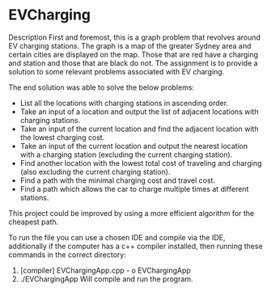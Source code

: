 # EVCharging
Description
First and foremost, this is a graph problem that revolves around EV charging stations. The graph is a map of the greater Sydney area and certain cities are displayed on the map. Those that are red have a charging and station and those that are black do not. The assignment is to provide a solution to some relevant problems associated with EV charging.

The end solution was able to solve the below problems:

  - List all the locations with charging stations in ascending order.
  - Take an input of a location and output the list of adjacent locations with charging stations.
  - Take an input of the current location and find the adjacent location with the lowest charging cost.
  - Take an input of the current location and output the nearest location with a charging station (excluding the current charging station). 
  - Find another location with the lowest total cost of traveling and charging (also excluding the current charging station). 
  - Find a path with the minimal charging cost and travel cost.
  - Find a path which allows the car to charge multiple times at different stations.

This project could be improved by using a more efficient algorithm for the cheapest path.

To run the file you can use a chosen IDE and compile via the IDE, additionally if the computer has a c++ compiler installed, then running these commands in the correct directory:

1. [compiler] EVChargingApp.cpp - o EVChargingApp
2. ./EVChargingApp
Will compile and run the program.
